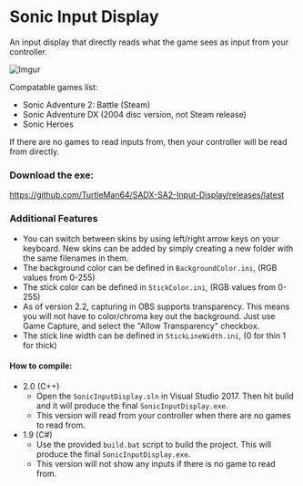 # Sonic Input Display
An input display that directly reads what the game sees as input from your controller. 

![Imgur](http://i.imgur.com/cca2wiI.png)    

Compatable games list:
 * Sonic Adventure 2: Battle (Steam)
 * Sonic Adventure DX (2004 disc version, not Steam release)
 * Sonic Heroes

If there are no games to read inputs from, then your controller will be read from directly.

### Download the exe:     
https://github.com/TurtleMan64/SADX-SA2-Input-Display/releases/latest     

### Additional Features
 * You can switch between skins by using left/right arrow keys on your keyboard. New skins can be added by simply creating a new folder with the same filenames in them.
 * The background color can be defined in `BackgroundColor.ini`, (RGB values from 0-255)
 * The stick color can be defined in `StickColor.ini`, (RGB values from 0-255)
 * As of version 2.2, capturing in OBS supports transparency. This means you will not have to color/chroma key out the background. Just use Game Capture, and select the "Allow Transparency" checkbox.
 * The stick line width can be defined in `StickLineWidth.ini`, (0 for thin 1 for thick)
 
#### How to compile:     

* 2.0 (C++)
   * Open the `SonicInputDisplay.sln` in Visual Studio 2017. Then hit build and it will produce the final `SonicInputDisplay.exe`.
   * This version will read from your controller when there are no games to read from.
* 1.9 (C#)
   * Use the provided `build.bat` script to build the project. This will produce the final `SonicInputDisplay.exe`.
   * This version will not show any inputs if there is no game to read from.
